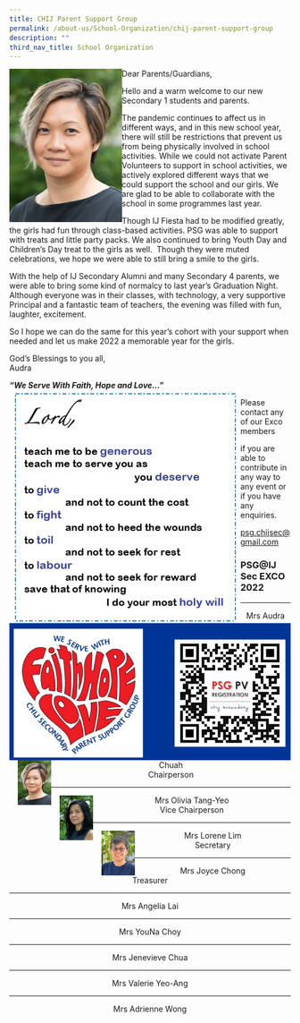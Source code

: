 ```yaml
---
title: CHIJ Parent Support Group
permalink: /about-us/School-Organization/chij-parent-support-group
description: ""
third_nav_title: School Organization
---
```

<img src="/images/Audra%20Chuah.jpg" 
     style="width:40%">
		 
Dear Parents/Guardians, 

Hello and a warm welcome to our new Secondary 1 students and parents. 

The pandemic continues to affect us in different ways, and in this new school year, there will still be restrictions that prevent us from being physically involved in school activities. While we could not activate Parent Volunteers to support in school activities, we actively explored different ways that we could support the school and our girls. We are glad to be able to collaborate with the school in some programmes last year. 

Though IJ Fiesta had to be modified greatly, the girls had fun through class-based activities. PSG was able to support with treats and little party packs. We also continued to bring Youth Day and Children’s Day treat to the girls as well.  Though they were muted celebrations, we hope we were able to still bring a smile to the girls.    

With the help of IJ Secondary Alumni and many Secondary 4 parents, we were able to bring some kind of normalcy to last year’s Graduation Night. Although everyone was in their classes, with technology, a very supportive Principal and a fantastic team of teachers, the evening was filled with fun, laughter, excitement.

So I hope we can do the same for this year’s cohort with your support when needed and let us make 2022 a memorable year for the girls.

God’s Blessings to you all,<br>
Audra

***“We Serve With Faith, Hope and Love…”***
![](/images/lordspeech.png)

![](/images/QR.jpg)
Please contact any of our Exco members

if you are able to contribute in any way to any event or if you have any enquiries.

[](mailto:psg.chijsec@gmail.com)

psg.chijsec@gmail.com

### PSG@IJ Sec EXCO 2022
* * *
<html>
<head>
<style>
img {
  float: left;
}
</style>
</head>
<body>



<p><img src="/images/Audra%20Chuah.jpg" style="width:60px;height:80px;margin-left:15px;">
<center>Mrs Audra Chuah<br>
	Chairperson</center></p>

</body>
</html>

* * *
<html>
<head>
<style>
img {
  float: left;
}
</style>
</head>
<body>



<p><img src="/images/Mrs%20Olivia%20Tang-Yeo.jpg" style="width:60px;height:80px;margin-left:15px;">
<center>Mrs Olivia Tang-Yeo<br> 
Vice Chairperson<br>
</center></p>
	
</body>
</html>

* * *

<html>
<head>
<style>
img {
  float: left;
}
</style>
</head>
<body>



<p><img src="/images/Lorene.jpg" style="width:60px;height:80px;margin-left:15px;">
<center>Mrs Lorene Lim<br> 
Secretary<br>
</center></p>
	
</body>
</html>

***

<center>Mrs Joyce Chong<br>
Treasurer</center>

***
<center>Mrs Angelia Lai<br>
</center>

***
<center>Mrs YouNa Choy<br>
</center>

***
<center>Mrs Jenevieve Chua<br>
</center>

***
<center>Mrs Valerie Yeo-Ang<br>
</center>

***
<center>Mrs Adrienne Wong<br>
</center>




